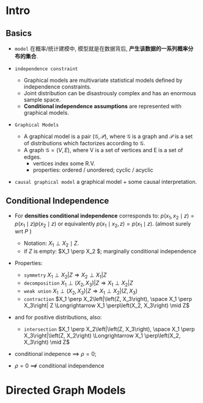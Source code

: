 # Intro



## Basics



- `model`  在概率/统计建模中, 模型就是在数据背后, **产生该数据的一系列概率分布的集合**.
- `independence constraint`
  - Graphical models are multivariate statistical models defined by independence constraints.
  - Joint distribution can be disastrously complex and has an enormous sample space.
  - **Conditional independence assumptions** are represented with graphical models.

- `Graphical Models`
  - A graphical model is a pair $(\mathcal{G}, \mathcal{P})$, where $\mathcal{G}$ is a graph and $\mathcal{P}$ is a set of distributions which factorizes according to $\mathcal{G}$.
  - A graph $\mathcal{G} = (V, E)$, where V is a set of vertices and E is a set of edges.
    - vertices index some R.V.
    - properties: ordered / unordered; cyclic / acyclic
- `causal graphical model`  a graphical model + some causal interpretation.





## Conditional Independence



- For **densities conditional independence** corresponds to: $p\left(x_1, x_2 \mid z\right)=p\left(x_1 \mid z\right) p\left(x_2 \mid z\right)$
  or equivalently $p\left(x_1 \mid x_2, z\right)=p\left(x_1 \mid z\right)$. (almost surely wrt $P$ )
  - Notation: $X_1 \perp X_2 \mid Z$.
  - if $Z$ is empty:  $X_1 \perp X_2 $; marginally conditional independence



- Properties:
  - `symmetry` $X_1 \perp X_2\left|Z \Longrightarrow X_2 \perp X_1\right| Z$
  - `decomposition` $X_1 \perp\left(X_2, X_3\right)\left|Z \Longrightarrow X_1 \perp X_2\right| Z$ 
  - `weak union` $X_1 \perp\left(X_2, X_3\right)\left|Z \Longrightarrow X_1 \perp X_2\right|\left(Z, X_3\right)$
  - `contraction` $X_1 \perp X_2\left|\left(Z, X_3\right), \space X_1 \perp X_3\right| Z \Longrightarrow X_1 \perp\left(X_2, X_3\right) \mid Z$ 
- and for positive distributions, also:
  - `intersection` $X_1 \perp X_2\left|\left(Z, X_3\right), \space X_1 \perp X_3\right|\left(Z, X_2\right) \Longrightarrow X_1 \perp\left(X_2, X_3\right) \mid Z$



- conditional indepence $\implies$ $\rho = 0$; 
- $\rho = 0$ $\not \implies$   conditional independence





# Directed Graph Models



